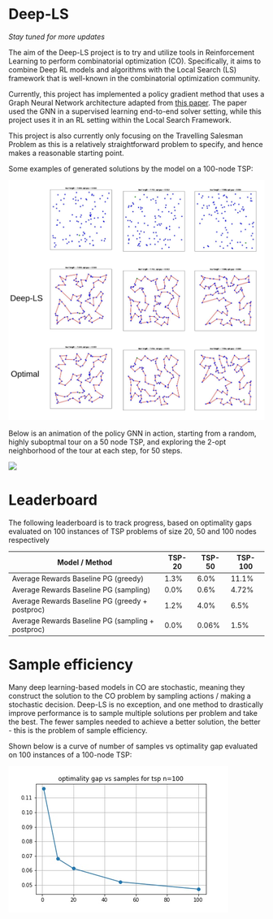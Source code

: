 # Deep-LS

_Stay tuned for more updates_

The aim of the Deep-LS project is to try and utilize tools in Reinforcement Learning to perform combinatorial optimization (CO).
Specifically, it aims to combine Deep RL models and algorithms with the Local Search (LS) framework that is
well-known in the combinatorial optimization community.

Currently, this project has implemented a policy gradient method that uses a Graph Neural Network architecture
adapted from [this paper](https://arxiv.org/pdf/1906.01227.pdf). The paper used the GNN in a supervised learning
end-to-end solver setting, while this project uses it in an RL setting within the Local Search Framework.

This project is also currently only focusing on the Travelling Salesman Problem as this is a relatively
straightforward problem to specify, and hence makes a reasonable starting point.

Some examples of generated solutions by the model on a 100-node TSP:

![](images/sample-solutions.jpg)

Below is an animation of the policy GNN in action, starting from a random, highly suboptmal tour on a 50 node TSP, and 
exploring the 2-opt neighborhood of the tour at each step, for 50 steps. 

![](images/renders-50-nodes.gif)

# Leaderboard

The following leaderboard is to track progress, based on optimality gaps evaluated on 100 instances of
TSP problems of size 20, 50 and 100 nodes respectively

| Model / Method                                    | TSP-20 | TSP-50 | TSP-100 |
|---------------------------------------------------|--------|--------|---------|
| Average Rewards Baseline PG (greedy)              | 1.3%   | 6.0%   | 11.1%   |
| Average Rewards Baseline PG (sampling)            | 0.0%   | 0.6%   | 4.72%   |
| Average Rewards Baseline PG (greedy + postproc)   | 1.2%   | 4.0%   | 6.5%    |
| Average Rewards Baseline PG (sampling + postproc) | 0.0%   | 0.06%  | 1.5%    |


# Sample efficiency

Many deep learning-based models in CO are stochastic, meaning they construct the solution to the CO problem
by sampling actions / making a stochastic decision. Deep-LS is no exception, and one method to drastically 
improve performance is to sample multiple solutions per problem and take the best. The fewer samples needed
to achieve a better solution, the better - this is the problem of sample efficiency.

Shown below is a curve of number of samples vs optimality gap evaluated on 100 instances of a 100-node TSP:

![](images/plot.jpg)
